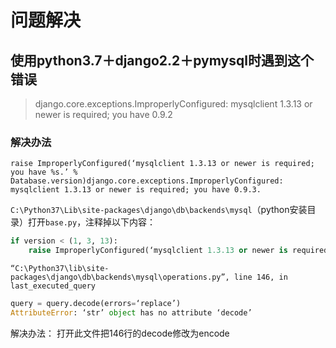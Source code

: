 # 问题解决

## 使用python3.7＋django2.2＋pymysql时遇到这个错误

> django.core.exceptions.ImproperlyConfigured: mysqlclient 1.3.13 or newer is required; you have 0.9.2

### 解决办法

`raise ImproperlyConfigured(‘mysqlclient 1.3.13 or newer is required; you have %s.’ % Database.version)django.core.exceptions.ImproperlyConfigured: mysqlclient 1.3.13 or newer is required; you have 0.9.3.`

`C:\Python37\Lib\site-packages\django\db\backends\mysql`（python安装目录）打开`base.py`，注释掉以下内容：

```python
if version < (1, 3, 13):
    raise ImproperlyConfigured(‘mysqlclient 1.3.13 or newer is required; you have %s.’ % Database.version)
```

`“C:\Python37\lib\site-packages\django\db\backends\mysql\operations.py”, line 146, in last_executed_query`

```python
query = query.decode(errors=‘replace’)
AttributeError: ‘str’ object has no attribute ‘decode’
```

解决办法：
打开此文件把146行的decode修改为encode
